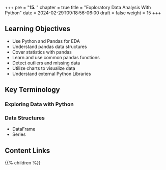 +++
pre = "<b>15. </b>"
chapter = true
title = "Exploratory Data Analysis With Python"
date = 2024-02-29T09:18:56-06:00
draft = false
weight = 15
+++

## Learning Objectives
- Use Python and Pandas for EDA
- Understand pandas data structures
- Cover statistics with pandas
- Learn and use common pandas functions
- Detect outliers and missing data
- Utilize charts to visualize data
- Understand external Python Libraries

## Key Terminology

### Exploring Data with Python

### Data Structures
- DataFrame
- Series

## Content Links

{{% children %}}
